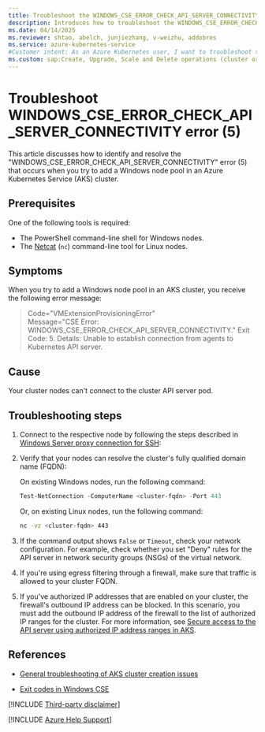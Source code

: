 ```yaml
---
title: Troubleshoot the WINDOWS_CSE_ERROR_CHECK_API_SERVER_CONNECTIVITY error (5)
description: Introduces how to troubleshoot the WINDOWS_CSE_ERROR_CHECK_API_SERVER_CONNECTIVITY error (5) when you try to add Windows node pools in an AKS cluster.
ms.date: 04/14/2025
ms.reviewer: shtao, abelch, junjiezhang, v-weizhu, addobres
ms.service: azure-kubernetes-service
#Customer intent: As an Azure Kubernetes user, I want to troubleshoot the WINDOWS_CSE_ERROR_CHECK_API_SERVER_CONNECTIVITY error (5) so that I can successfully add Windows node pools in an Azure Kubernetes Service (AKS) cluster.
ms.custom: sap:Create, Upgrade, Scale and Delete operations (cluster or nodepool)
---
```

# Troubleshoot WINDOWS_CSE_ERROR_CHECK_API_SERVER_CONNECTIVITY error (5)

This article discusses how to identify and resolve the "WINDOWS_CSE_ERROR_CHECK_API_SERVER_CONNECTIVITY" error (5) that occurs when you try to add a Windows node pool in an Azure Kubernetes Service (AKS) cluster.

## Prerequisites

One of the following tools is required:

- The PowerShell command-line shell for Windows nodes.
- The [Netcat](https://linuxcommandlibrary.com/man/netcat) (`nc`) command-line tool for Linux nodes.

## Symptoms

When you try to add a Windows node pool in an AKS cluster, you receive the following error message:

> Code="VMExtensionProvisioningError"  
> Message="CSE Error: WINDOWS_CSE_ERROR_CHECK_API_SERVER_CONNECTIVITY." Exit Code: 5. Details: Unable to establish connection from agents to Kubernetes API server.

## Cause

Your cluster nodes can't connect to the cluster API server pod.

## Troubleshooting steps

1. Connect to the respective node by following the steps described in [Windows Server proxy connection for SSH](/azure/aks/node-access#windows-server-proxy-connection-for-ssh):

2. Verify that your nodes can resolve the cluster's fully qualified domain name (FQDN):

    On existing Windows nodes, run the following command:

    ```powershell
    Test-NetConnection -ComputerName <cluster-fqdn> -Port 443
    ```

    Or, on existing Linux nodes, run the following command:

    ```bash
    nc -vz <cluster-fqdn> 443
    ```

3. If the command output shows `False` or `Timeout`, check your network configuration. For example, check whether you set "Deny" rules for the API server in network security groups (NSGs) of the virtual network.

4. If you're using egress filtering through a firewall, make sure that traffic is allowed to your cluster FQDN.

5. If you've authorized IP addresses that are enabled on your cluster, the firewall's outbound IP address can be blocked. In this scenario, you must add the outbound IP address of the firewall to the list of authorized IP ranges for the cluster. For more information, see [Secure access to the API server using authorized IP address ranges in AKS](/azure/aks/api-server-authorized-ip-ranges).

## References

- [General troubleshooting of AKS cluster creation issues](troubleshoot-aks-cluster-creation-issues.md)

- [Exit codes in Windows CSE](https://github.com/Azure/AgentBaker/blob/master/parts/windows/windowscsehelper.ps1)

[!INCLUDE [Third-party disclaimer](../../../includes/third-party-disclaimer.md)]

[!INCLUDE [Azure Help Support](../../../includes/azure-help-support.md)]
